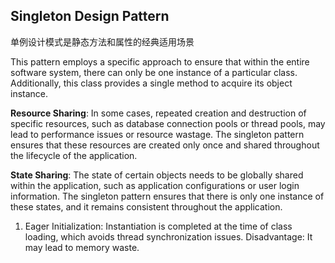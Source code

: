 ## Singleton Design Pattern

单例设计模式是静态方法和属性的经典适用场景

This pattern employs a specific approach to ensure that within the entire software system, there can only be one instance of a particular class. Additionally, this class provides a single method to acquire its object instance.

**Resource Sharing**: In some cases, repeated creation and destruction of specific resources, such as database connection pools or thread pools, may lead to performance issues or resource wastage. The singleton pattern ensures that these resources are created only once and shared throughout the lifecycle of the application.

**State Sharing**: The state of certain objects needs to be globally shared within the application, such as application configurations or user login information. The singleton pattern ensures that there is only one instance of these states, and it remains consistent throughout the application.

1. Eager Initialization:
Instantiation is completed at the time of class loading, which avoids thread synchronization issues.
Disadvantage: It may lead to memory waste.